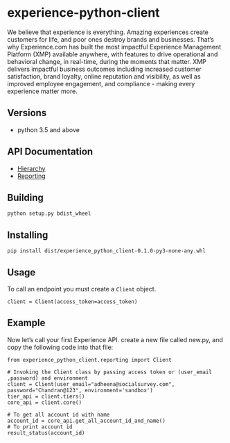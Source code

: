# experience-python-client
We believe that experience is everything. Amazing experiences create customers for life, and poor ones destroy brands and businesses. That’s why Experience.com has built the most impactful Experience Management Platform (XMP) available anywhere, with features to drive operational and behavioral change, in real-time, during the moments that matter. XMP delivers impactful business outcomes including increased customer satisfaction, brand loyalty, online reputation and visibility, as well as improved employee engagement, and compliance - making every experience matter more.
## Versions
* python 3.5 and above
## API Documentation
* [Hierarchy](experience_python_client/doc/hierarchy.md)
* [Reporting](experience_python_client/doc/report.md)
## Building
`python setup.py bdist_wheel`
## Installing
`pip install dist/experience_python_client-0.1.0-py3-none-any.whl`
## Usage
To call an endpoint you must create a `Client` object.

`client = Client(access_token=access_token)`
    
## Example
Now let’s call your first Experience API. create a new file called new.py, and copy the following code into that file:

```from experience_python_client.constants import access_token
from experience_python_client.reporting import Client

# Invoking the Client class by passing access token or (user_email ,password) and environment
client = Client(user_email="adheena@socialsurvey.com", password="Chandran@123", environment='sandbox')
tier_api = client.tiers()
core_api = client.core()

# To get all account id with name
account_id = core_api.get_all_account_id_and_name()
# To print account id
result_status(account_id)
  